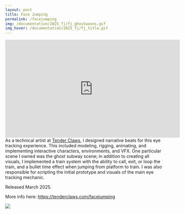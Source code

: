 ```yaml
---
layout: post
title: Face Jumping
permalink: /facejumping
img: /documentation/2025_fj/fj_ghostwaves.gif
img_hover: /documentation/2025_fj/fj_title.gif
---
```


<iframe width="560" height="315" src="https://www.youtube.com/embed/cdrUGLVcZps?si=o-ejOH50lRhbzXKK" title="YouTube video player" frameborder="0" allow="accelerometer; autoplay; clipboard-write; encrypted-media; gyroscope; picture-in-picture; web-share" referrerpolicy="strict-origin-when-cross-origin" allowfullscreen></iframe>

<br>
As a technical artist at <a href="https://tenderclaws.com">Tender Claws</a>, I designed narrative beats for this eye tracking experience. This included modeling, rigging, animating, and implementing interactive characters, environments, and VFX. One particular scene I owned was the ghost subway scene; in addition to creating all visuals, I implemented a train system with the ability to call, exit, or loop the train, and a bullet time effect when jumping from platform to train. I was also responsible for scripting the initial prototype and visuals of the main eye tracking mechanic.

Released March 2025.

<!--- SXSW XR Experience Competition "Audience Award" Winner (2025) -->

More info here: <a href="https://tenderclaws.com/facejumping">https://tenderclaws.com/facejumping</a>

<div class="img_row">
    <img class="col half" src="{{ site.baseurl }}/documentation/2025_fj/fj_ghostwaves.gif" style="float:none"/>
</div>